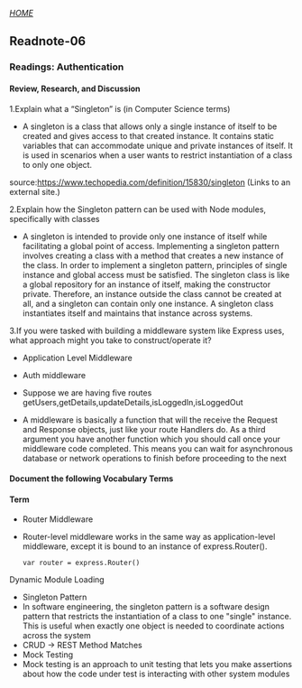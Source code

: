 
[*HOME*](https://nassir1976.github.io/reading-notes/)
## Readnote-06


### Readings: Authentication
#### Review, Research, and Discussion
1.Explain what a “Singleton” is (in Computer Science terms)

- A singleton is a class that allows only a single instance of itself to be created and gives access to that created instance. It contains static variables that can accommodate unique and private instances of itself. It is used in scenarios when a user wants to restrict instantiation of a class to only one object.

source:https://www.techopedia.com/definition/15830/singleton (Links to an external site.)

2.Explain how the Singleton pattern can be used with Node modules, specifically with classes

- A singleton is intended to provide only one instance of itself while facilitating a global point of access. Implementing a singleton pattern involves creating a class with a method that creates a new instance of the class. In order to implement a singleton pattern, principles of single instance and global access must be satisfied. The singleton class is like a global repository for an instance of itself, making the constructor private. Therefore, an instance outside the class cannot be created at all, and a singleton can contain only one instance. A singleton class instantiates itself and maintains that instance across systems.

3.If you were tasked with building a middleware system like Express uses, what approach might you take to construct/operate it?

- Application Level Middleware

- Auth middleware

- Suppose we are having five routes getUsers,getDetails,updateDetails,isLoggedIn,isLoggedOut

- A middleware is basically a function that will the receive the Request and Response objects, just like your route Handlers do. As a third argument you have another function which you should call once your middleware code completed. This means you can wait for asynchronous database or network operations to finish before proceeding to the next

 #### Document the following Vocabulary Terms
#### Term
- Router Middleware

- Router-level middleware works in the same way as application-level middleware, except it is bound to an instance of express.Router().

      var router = express.Router()
Dynamic Module Loading

- Singleton Pattern
- In software engineering, the singleton pattern is a software design pattern that restricts the instantiation of a class to one "single" instance. This is useful when exactly one object is needed to coordinate actions across the system
- CRUD -> REST Method Matches
- Mock Testing
- Mock testing is an approach to unit testing that lets you make assertions about how the code under test is interacting with other system modules

